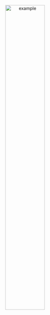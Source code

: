 <p align="center">
  <img src = "https://user-images.githubusercontent.com/94063261/186469054-d8e32656-9517-4d30-8ea8-f6147ffeb3c0.gif" alt = "example" width="50%" height="50%">
</p>
